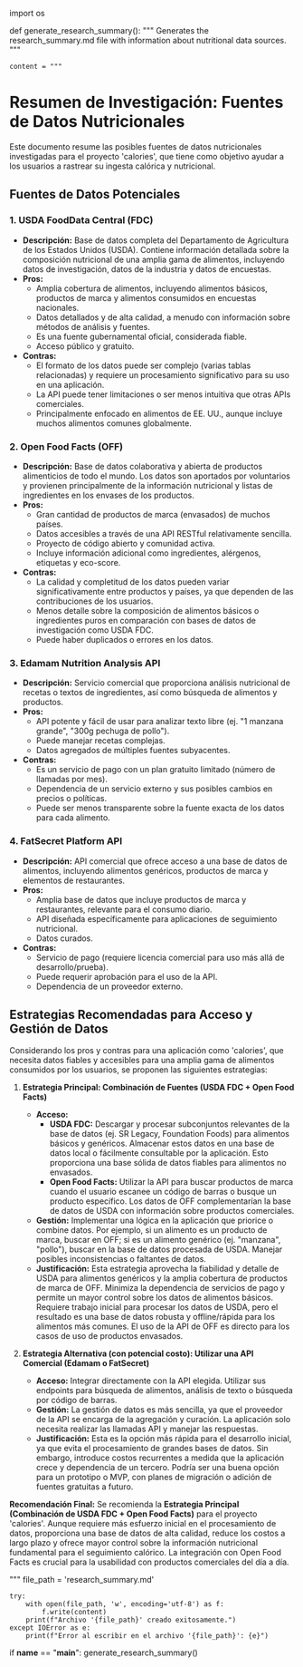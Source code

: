 import os

def generate_research_summary():
    """
    Generates the research_summary.md file with information about nutritional data sources.
    """

    content = """
# Resumen de Investigación: Fuentes de Datos Nutricionales

Este documento resume las posibles fuentes de datos nutricionales investigadas para el proyecto 'calories', que tiene como objetivo ayudar a los usuarios a rastrear su ingesta calórica y nutricional.

## Fuentes de Datos Potenciales

### 1. USDA FoodData Central (FDC)

*   **Descripción:** Base de datos completa del Departamento de Agricultura de los Estados Unidos (USDA). Contiene información detallada sobre la composición nutricional de una amplia gama de alimentos, incluyendo datos de investigación, datos de la industria y datos de encuestas.
*   **Pros:**
    *   Amplia cobertura de alimentos, incluyendo alimentos básicos, productos de marca y alimentos consumidos en encuestas nacionales.
    *   Datos detallados y de alta calidad, a menudo con información sobre métodos de análisis y fuentes.
    *   Es una fuente gubernamental oficial, considerada fiable.
    *   Acceso público y gratuito.
*   **Contras:**
    *   El formato de los datos puede ser complejo (varias tablas relacionadas) y requiere un procesamiento significativo para su uso en una aplicación.
    *   La API puede tener limitaciones o ser menos intuitiva que otras APIs comerciales.
    *   Principalmente enfocado en alimentos de EE. UU., aunque incluye muchos alimentos comunes globalmente.

### 2. Open Food Facts (OFF)

*   **Descripción:** Base de datos colaborativa y abierta de productos alimenticios de todo el mundo. Los datos son aportados por voluntarios y provienen principalmente de la información nutricional y listas de ingredientes en los envases de los productos.
*   **Pros:**
    *   Gran cantidad de productos de marca (envasados) de muchos países.
    *   Datos accesibles a través de una API RESTful relativamente sencilla.
    *   Proyecto de código abierto y comunidad activa.
    *   Incluye información adicional como ingredientes, alérgenos, etiquetas y eco-score.
*   **Contras:**
    *   La calidad y completitud de los datos pueden variar significativamente entre productos y países, ya que dependen de las contribuciones de los usuarios.
    *   Menos detalle sobre la composición de alimentos básicos o ingredientes puros en comparación con bases de datos de investigación como USDA FDC.
    *   Puede haber duplicados o errores en los datos.

### 3. Edamam Nutrition Analysis API

*   **Descripción:** Servicio comercial que proporciona análisis nutricional de recetas o textos de ingredientes, así como búsqueda de alimentos y productos.
*   **Pros:**
    *   API potente y fácil de usar para analizar texto libre (ej. "1 manzana grande", "300g pechuga de pollo").
    *   Puede manejar recetas complejas.
    *   Datos agregados de múltiples fuentes subyacentes.
*   **Contras:**
    *   Es un servicio de pago con un plan gratuito limitado (número de llamadas por mes).
    *   Dependencia de un servicio externo y sus posibles cambios en precios o políticas.
    *   Puede ser menos transparente sobre la fuente exacta de los datos para cada alimento.

### 4. FatSecret Platform API

*   **Descripción:** API comercial que ofrece acceso a una base de datos de alimentos, incluyendo alimentos genéricos, productos de marca y elementos de restaurantes.
*   **Pros:**
    *   Amplia base de datos que incluye productos de marca y restaurantes, relevante para el consumo diario.
    *   API diseñada específicamente para aplicaciones de seguimiento nutricional.
    *   Datos curados.
*   **Contras:**
    *   Servicio de pago (requiere licencia comercial para uso más allá de desarrollo/prueba).
    *   Puede requerir aprobación para el uso de la API.
    *   Dependencia de un proveedor externo.

## Estrategias Recomendadas para Acceso y Gestión de Datos

Considerando los pros y contras para una aplicación como 'calories', que necesita datos fiables y accesibles para una amplia gama de alimentos consumidos por los usuarios, se proponen las siguientes estrategias:

1.  **Estrategia Principal: Combinación de Fuentes (USDA FDC + Open Food Facts)**
    *   **Acceso:**
        *   **USDA FDC:** Descargar y procesar subconjuntos relevantes de la base de datos (ej. SR Legacy, Foundation Foods) para alimentos básicos y genéricos. Almacenar estos datos en una base de datos local o fácilmente consultable por la aplicación. Esto proporciona una base sólida de datos fiables para alimentos no envasados.
        *   **Open Food Facts:** Utilizar la API para buscar productos de marca cuando el usuario escanee un código de barras o busque un producto específico. Los datos de OFF complementarían la base de datos de USDA con información sobre productos comerciales.
    *   **Gestión:** Implementar una lógica en la aplicación que priorice o combine datos. Por ejemplo, si un alimento es un producto de marca, buscar en OFF; si es un alimento genérico (ej. "manzana", "pollo"), buscar en la base de datos procesada de USDA. Manejar posibles inconsistencias o faltantes de datos.
    *   **Justificación:** Esta estrategia aprovecha la fiabilidad y detalle de USDA para alimentos genéricos y la amplia cobertura de productos de marca de OFF. Minimiza la dependencia de servicios de pago y permite un mayor control sobre los datos de alimentos básicos. Requiere trabajo inicial para procesar los datos de USDA, pero el resultado es una base de datos robusta y offline/rápida para los alimentos más comunes. El uso de la API de OFF es directo para los casos de uso de productos envasados.

2.  **Estrategia Alternativa (con potencial costo): Utilizar una API Comercial (Edamam o FatSecret)**
    *   **Acceso:** Integrar directamente con la API elegida. Utilizar sus endpoints para búsqueda de alimentos, análisis de texto o búsqueda por código de barras.
    *   **Gestión:** La gestión de datos es más sencilla, ya que el proveedor de la API se encarga de la agregación y curación. La aplicación solo necesita realizar las llamadas API y manejar las respuestas.
    *   **Justificación:** Esta es la opción más rápida para el desarrollo inicial, ya que evita el procesamiento de grandes bases de datos. Sin embargo, introduce costos recurrentes a medida que la aplicación crece y dependencia de un tercero. Podría ser una buena opción para un prototipo o MVP, con planes de migración o adición de fuentes gratuitas a futuro.

**Recomendación Final:** Se recomienda la **Estrategia Principal (Combinación de USDA FDC + Open Food Facts)** para el proyecto 'calories'. Aunque requiere más esfuerzo inicial en el procesamiento de datos, proporciona una base de datos de alta calidad, reduce los costos a largo plazo y ofrece mayor control sobre la información nutricional fundamental para el seguimiento calórico. La integración con Open Food Facts es crucial para la usabilidad con productos comerciales del día a día.

"""
    file_path = 'research_summary.md'

    try:
        with open(file_path, 'w', encoding='utf-8') as f:
            f.write(content)
        print(f"Archivo '{file_path}' creado exitosamente.")
    except IOError as e:
        print(f"Error al escribir en el archivo '{file_path}': {e}")

if __name__ == "__main__":
    generate_research_summary()